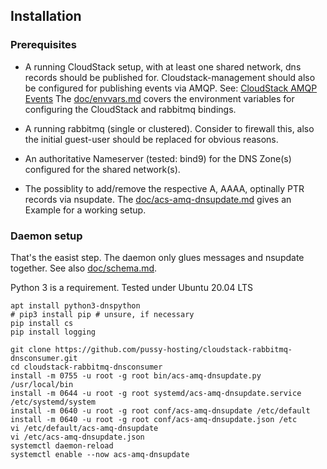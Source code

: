 ## Installation

### Prerequisites

- A running CloudStack setup, with at least one shared network, dns records should be
published for. Cloudstack-management should also be configured for publishing events
via AMQP.
See: [CloudStack AMQP Events](http://docs.cloudstack.apache.org/en/latest/adminguide/events.html#amqp-configuration)
The [doc/envvars.md](doc/envvars.md) covers the environment variables for configuring the CloudStack and rabbitmq bindings.

- A running rabbitmq (single or clustered). Consider to firewall this, also the initial
guest-user should be replaced for obvious reasons.

- An authoritative Nameserver (tested: bind9) for the DNS Zone(s) configured for the
shared network(s).

- The possiblity to add/remove the respective A, AAAA, optinally PTR records via nsupdate.
The [doc/acs-amq-dnsupdate.md](doc/acs-amq-dnsupdate.md) gives an Example for a working setup.

### Daemon setup

That's the easist step. The daemon only glues messages and nsupdate together.
See also [doc/schema.md](doc/schema.md).

Python 3 is a requirement. Tested under Ubuntu 20.04 LTS
```
apt install python3-dnspython
# pip3 install pip # unsure, if necessary
pip install cs
pip install logging
```

```
git clone https://github.com/pussy-hosting/cloudstack-rabbitmq-dnsconsumer.git
cd cloudstack-rabbitmq-dnsconsumer
install -m 0755 -u root -g root bin/acs-amq-dnsupdate.py /usr/local/bin
install -m 0644 -u root -g root systemd/acs-amq-dnsupdate.service /etc/systemd/system
install -m 0640 -u root -g root conf/acs-amq-dnsupdate /etc/default
install -m 0640 -u root -g root conf/acs-amq-dnsupdate.json /etc
vi /etc/default/acs-amq-dnsupdate
vi /etc/acs-amq-dnsupdate.json
systemctl daemon-reload
systemctl enable --now acs-amq-dnsupdate
```

